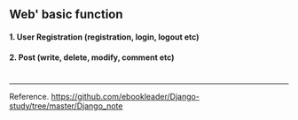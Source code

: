 ## Web' basic function 
#### 1. User Registration (registration, login, logout etc)
#### 2. Post (write, delete, modify, comment etc)
#
#
#
#
#
--------------
Reference. https://github.com/ebookleader/Django-study/tree/master/Django_note

